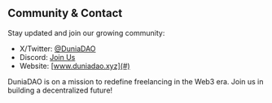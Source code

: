 







## Community & Contact

Stay updated and join our growing community:

- X/Twitter: [@DuniaDAO](#)
- Discord: [Join Us](#)
- Website: [www.duniadao.xyz](#)

DuniaDAO is on a mission to redefine freelancing in the Web3 era. Join us in building a decentralized future!
